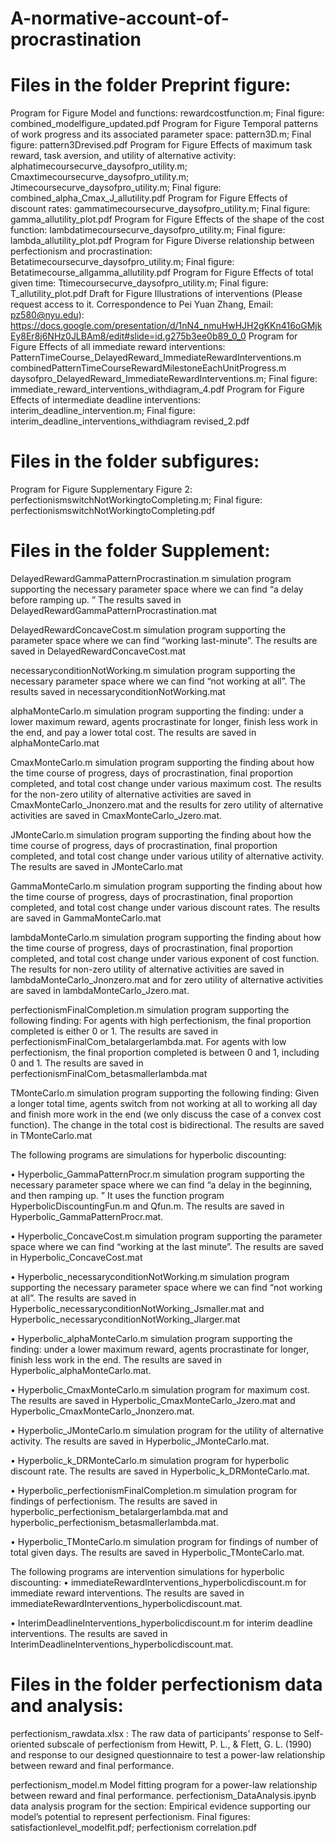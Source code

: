 # A-normative-account-of-procrastination
# Files in the folder Preprint figure:
Program for Figure Model and functions: rewardcostfunction.m; Final figure: combined_modelfigure_updated.pdf
Program for Figure Temporal patterns of work progress and its associated parameter space: pattern3D.m; Final figure: pattern3Drevised.pdf
Program for Figure Effects of maximum task reward, task aversion, and utility of alternative activity: alphatimecoursecurve_daysofpro_utility.m; Cmaxtimecoursecurve_daysofpro_utility.m; Jtimecoursecurve_daysofpro_utility.m; Final figure: combined_alpha_Cmax_J_allutility.pdf
Program for Figure Effects of discount rates: gammatimecoursecurve_daysofpro_utility.m; Final figure: gamma_allutility_plot.pdf
Program for Figure Effects of the shape of the cost function: lambdatimecoursecurve_daysofpro_utility.m; Final figure: lambda_allutility_plot.pdf
Program for Figure Diverse relationship between perfectionism and procrastination: Betatimecoursecurve_daysofpro_utility.m; Final figure: Betatimecourse_allgamma_allutility.pdf
Program for Figure Effects of total given time: Ttimecoursecurve_daysofpro_utility.m; Final figure: T_allutility_plot.pdf
Draft for Figure Illustrations of interventions (Please request access to it. Correspondence to Pei Yuan Zhang, Email: pz580@nyu.edu): https://docs.google.com/presentation/d/1nN4_nmuHwHJH2gKKn416oGMjkEy8Er8j6NHz0JLBAm8/edit#slide=id.g275b3ee0b89_0_0
Program for Figure Effects of all immediate reward interventions: 
PatternTimeCourse_DelayedReward_ImmediateRewardInterventions.m 
combinedPatternTimeCourseRewardMilestoneEachUnitProgress.m
daysofpro_DelayedReward_ImmediateRewardInterventions.m; 
Final figure: immediate_reward_interventions_withdiagram_4.pdf
Program for Figure Effects of intermediate deadline interventions: interim_deadline_intervention.m; Final figure: interim_deadline_interventions_withdiagram revised_2.pdf

# Files in the folder subfigures: 
Program for Figure Supplementary Figure 2: perfectionismswitchNotWorkingtoCompleting.m; Final figure: perfectionismswitchNotWorkingtoCompleting.pdf

# Files in the folder Supplement:
DelayedRewardGammaPatternProcrastination.m simulation program supporting the necessary parameter space where we can find “a delay before ramping up. ” The results saved in DelayedRewardGammaPatternProcrastination.mat

DelayedRewardConcaveCost.m simulation program supporting the parameter space where we can find “working last-minute”. The results are saved in DelayedRewardConcaveCost.mat

necessaryconditionNotWorking.m simulation program supporting the necessary parameter space where we can find “not working at all”. The results saved in necessaryconditionNotWorking.mat 

alphaMonteCarlo.m simulation program supporting the finding: under a lower maximum reward, agents procrastinate for longer, finish less work in the end, and pay a lower total cost. The results are saved in alphaMonteCarlo.mat

CmaxMonteCarlo.m simulation program supporting the finding about how the time course of progress, days of procrastination, final proportion completed, and total cost change under various maximum cost. The results for the non-zero utility of alternative activities are saved in CmaxMonteCarlo_Jnonzero.mat and the results for zero utility of alternative activities are saved in CmaxMonteCarlo_Jzero.mat. 

JMonteCarlo.m simulation program supporting the finding about how the time course of progress, days of procrastination, final proportion completed, and total cost change under various utility of alternative activity. The results are saved in JMonteCarlo.mat

GammaMonteCarlo.m simulation program supporting the finding about how the time course of progress, days of procrastination, final proportion completed, and total cost change under various discount rates. The results are saved in GammaMonteCarlo.mat

lambdaMonteCarlo.m simulation program supporting the finding about how the time course of progress, days of procrastination, final proportion completed, and total cost change under various exponent of cost function. The results for non-zero utility of alternative activities are saved in lambdaMonteCarlo_Jnonzero.mat and for zero utility of alternative activities are saved in lambdaMonteCarlo_Jzero.mat. 

perfectionismFinalCompletion.m simulation program supporting the following finding: For agents with high perfectionism, the final proportion completed is either 0 or 1. The results are saved in perfectionismFinalCom_betalargerlambda.mat. For agents with low perfectionism, the final proportion completed is between 0 and 1, including 0 and 1. The results are saved in perfectionismFinalCom_betasmallerlambda.mat

TMonteCarlo.m simulation program supporting the following finding: Given a longer total time, agents switch from not working at all to working all day and finish more work in the end (we only discuss the case of a convex cost function). The change in the total cost is bidirectional. The results are saved in TMonteCarlo.mat

The following programs are simulations for hyperbolic discounting: 

•	Hyperbolic_GammaPatternProcr.m simulation program supporting the necessary parameter space where we can find “a delay in the beginning, and then ramping up. ” It uses the function program HyperbolicDiscountingFun.m and Qfun.m. The results are saved in Hyperbolic_GammaPatternProcr.mat.

•	Hyperbolic_ConcaveCost.m simulation program supporting the parameter space where we can find “working at the last minute”. The results are saved in Hyperbolic_ConcaveCost.mat

•	Hyperbolic_necessaryconditionNotWorking.m simulation program supporting the necessary parameter space where we can find “not working at all”. The results are saved in Hyperbolic_necessaryconditionNotWorking_Jsmaller.mat and Hyperbolic_necessaryconditionNotWorking_Jlarger.mat

•	Hyperbolic_alphaMonteCarlo.m simulation program supporting the finding: under a lower maximum reward, agents procrastinate for longer, finish less work in the end. The results are saved in Hyperbolic_alphaMonteCarlo.mat. 

•	Hyperbolic_CmaxMonteCarlo.m simulation program for maximum cost. The results are saved in Hyperbolic_CmaxMonteCarlo_Jzero.mat and Hyperbolic_CmaxMonteCarlo_Jnonzero.mat.

•	Hyperbolic_JMonteCarlo.m simulation program for the utility of alternative activity. The results are saved in Hyperbolic_JMonteCarlo.mat.

•	Hyperbolic_k_DRMonteCarlo.m simulation program for hyperbolic discount rate. The results are saved in Hyperbolic_k_DRMonteCarlo.mat.

•	Hyperbolic_perfectionismFinalCompletion.m simulation program for findings of perfectionism. The results are saved in hyperbolic_perfectionism_betalargerlambda.mat and hyperbolic_perfectionism_betasmallerlambda.mat.

•	Hyperbolic_TMonteCarlo.m simulation program for findings of number of total given days. The results are saved in Hyperbolic_TMonteCarlo.mat. 

The following programs are intervention simulations for hyperbolic discounting: 
•	immediateRewardInterventions_hyperbolicdiscount.m for immediate reward interventions. The results are saved in immediateRewardInterventions_hyperbolicdiscount.mat. 

•	InterimDeadlineInterventions_hyperbolicdiscount.m for interim deadline interventions. The results are saved in InterimDeadlineInterventions_hyperbolicdiscount.mat. 


# Files in the folder perfectionism data and analysis:
perfectionism_rawdata.xlsx : The raw data of participants’ response to Self-oriented subscale of perfectionism from Hewitt, P. L., & Flett, G. L. (1990) and response to our designed questionnaire to test a power-law relationship between reward and final performance. 

perfectionism_model.m Model fitting program for a power-law relationship between reward and final performance.
perfectionism_DataAnalysis.ipynb data analysis program for the section: Empirical evidence supporting our model’s potential to represent perfectionism. 
Final figures: satisfactionlevel_modelfit.pdf; perfectionism correlation.pdf

